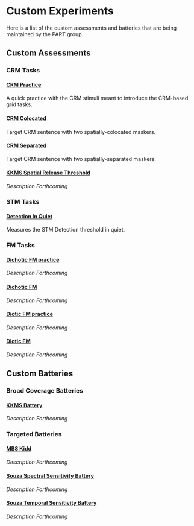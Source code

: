 # Custom Experiments

Here is a list of the custom assessments and batteries that are being maintained by the PART group.

## Custom Assessments

### CRM Tasks

#### [CRM Practice](../CustomAssessments/CRM_Practice_01.json)

A quick practice with the CRM stimuli meant to introduce the CRM-based grid tasks.

#### [CRM Colocated](../CustomAssessments/CRM_Colocated_01.json)

Target CRM sentence with two spatially-colocated maskers.

#### [CRM Separated](../CustomAssessments/CRM_Separated_01.json)

Target CRM sentence with two spatially-separated maskers.

#### [KKMS Spatial Release Threshold](../CustomAssessments/KKMS%20Spatial%20Release%20Threshold.json)

*Description Forthcoming*

### STM Tasks

#### [Detection In Quiet](../CustomAssessments/DetectionInQuiet.json)

Measures the STM Detection threshold in quiet.

### FM Tasks

#### [Dichotic FM practice](../CustomAssessments/DichoticFMpractice_01.json)

*Description Forthcoming*

#### [Dichotic FM](../CustomAssessments/DichoticFM_01.json)

*Description Forthcoming*

#### [Diotic FM practice](../CustomAssessments/DioticFMpractice_01.json)

*Description Forthcoming*

#### [Diotic FM](../CustomAssessments/DioticFM_01.json)

*Description Forthcoming*

## Custom Batteries

### Broad Coverage Batteries

#### [KKMS Battery](../CustomBatteries/KKMS%20Battery.json)

*Description Forthcoming*

### Targeted Batteries

#### [MBS Kidd](../CustomBatteries/MBS%20Kidd.json)

*Description Forthcoming*

#### [Souza Spectral Sensitivity Battery](../CustomBatteries/Souza%20Spectral%20Sensitivity%20Battery%20Sept%202018.json)

*Description Forthcoming*

#### [Souza Temporal Sensitivity Battery](../CustomBatteries/Souza%20Temporal%20Sensitivity%20Battery%20Sept%202018.json)

*Description Forthcoming*
